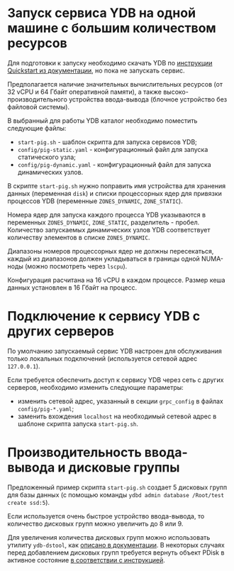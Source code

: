 # Запуск сервиса YDB на одной машине с большим количеством ресурсов

Для подготовки к запуску необходимо скачать YDB по [инструкции Quickstart из документации](https://ydb.tech/ru/docs/getting_started/quickstart), но пока не запускать сервис.

Предполагается наличие значительных вычислительных ресурсов (от 32 vCPU и 64 Гбайт оперативной памяти), а также высоко-производительного устройства ввода-вывода (блочное устройство без файловой системы).

В выбранный для работы YDB каталог необходимо поместить следующие файлы:

* `start-pig.sh` - шаблон скрипта для запуска сервисов YDB;
* `config/pig-static.yaml` - конфигурационный файл для запуска статического узла;
* `config/pig-dynamic.yaml` - конфигурационный файл для запуска динамических узлов.

В скрипте `start-pig.sh` нужно поправить имя устройства для хранения данных (переменная `disk`) и списки процессорных ядер для привязки процессов YDB (переменные `ZONES_DYNAMIC`, `ZONE_STATIC`).

Номера ядер для запуска каждого процесса YDB указываются в переменных `ZONES_DYNAMIC`, `ZONE_STATIC`, разделитель - пробел. Количество запускаемых динамических узлов YDB соответствует количеству элементов в списке `ZONES_DYNAMIC`.

Диапазоны номеров процессорных ядер не должны пересекаться, каждый из диапазонов должен укладываться в границы одной NUMA-ноды (можно посмотреть через `lscpu`).

Конфигурация расчитана на 16 vCPU в каждом процессе. Размер кеша данных установлен в 16 Гбайт на процесс.

# Подключение к сервису YDB с других серверов

По умолчанию запускаемый сервис YDB настроен для обслуживания только локальных подключений (используется сетевой адрес `127.0.0.1`).

Если требуется обеспечить доступ к сервису YDB через сеть с других серверов, необходимо изменить следующие параметры:
* изменить сетевой адрес, указанный в секции `grpc_config` в файлах `config/pig-*.yaml`;
* заменить вхождения `localhost` на необходимый сетевой адрес в шаблоне скрипта запуска `start-pig.sh`.

# Производительность ввода-вывода и дисковые группы

Предложенный пример скрипта `start-pig.sh` создает 5 дисковых групп для базы данных (с помощью команды `ydbd admin database /Root/test create ssd:5`).

Если используется очень быстрое устройство ввода-вывода, то количество дисковых групп можно увеличить до 8 или 9.

Для увеличения количества дисковых групп можно использовать утилиту `ydb-dstool`, как [описано в документации](https://ydb.tech/ru/docs/maintenance/manual/adding_storage_groups). В некоторых случаях перед добавлением дисковых групп требуется вернуть объект PDisk в активное состояние [в соответствии с инструкцией](https://ydb.tech/ru/docs/maintenance/manual/moving_vdisks#return_a_device_to_work).
